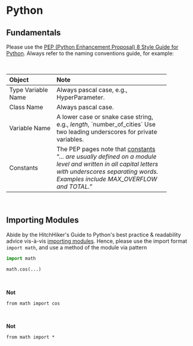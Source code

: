 
# Python

## Fundamentals

Please use the <a href="https://peps.python.org/pep-0008/">PEP (Python Enhancement Proposal) 8 Style Guide for 
Python</a>.  Always refer to the naming conventions guide, for example:

<br>

<table style="width: 85%;">
    <colgroup>
        <col span="1" style="width: 26.5%;">
        <col span="1" style="width: 63.5%;">
    </colgroup>
    <thead><tr style="text-align: left"><th>Object</th><th>Note</th></tr></thead>
        <tr><td>Type Variable Name</td><td>Always pascal case, e.g., HyperParameter.</td></tr>
        <tr><td>Class Name</td><td>Always pascal case.</td></tr>
        <tr><td>Variable Name</td><td>A lower case or snake case string, e.g., <i>length</i>, `number_of_cities` Use two leading underscores for private variables.</td></tr>
        <tr><td>Constants</td><td>The PEP pages note that <a href="https://peps.python.org/pep-0008/#constants" target="_blank">constants</a> <q><i>... are usually defined on a 
module level and written in all capital letters with underscores separating words. Examples include MAX_OVERFLOW and TOTAL.</i></q></td></tr>
</table>

<br>

## Importing Modules

Abide by the HitchHiker's Guide to Python's best practice & readability advice vis-à-vis [importing modules](https://docs.python-guide.org/writing/structure/#modules).  Hence, please use the import format `import math`, and use a method of the module via pattern

```python
import math

math.cos(...)
```

<br>

**Not**

```shell
from math import cos
```

<br>

**Not**

```shell
from math import *
```

<br>
<br>
<br>
<br>

<br>
<br>
<br>
<br>
